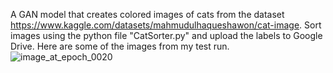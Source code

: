 A GAN model that creates colored images of cats from the dataset https://www.kaggle.com/datasets/mahmudulhaqueshawon/cat-image. Sort images using the python file "CatSorter.py" and upload the labels to Google Drive. Here are some of the images from my test run. ![image_at_epoch_0020](https://github.com/user-attachments/assets/c500c86e-2727-485e-85ff-23ab8ce6b73a)

